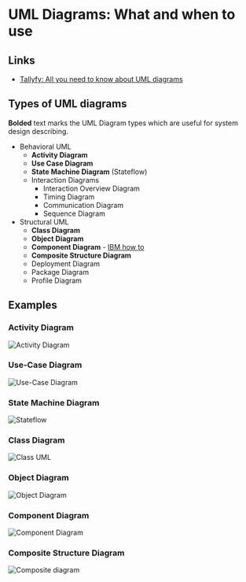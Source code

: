 # UML Diagrams: What and when to use

## Links

- [Tallyfy: All you need to know about UML diagrams](https://tallyfy.com/uml-diagram/)

## Types of UML diagrams

**Bolded** text marks the UML Diagram types which are useful for system design describing.

- Behavioral UML
    - **Activity Diagram**
    - **Use Case Diagram**
    - **State Machine Diagram** (Stateflow)
    - Interaction Diagrams
        - Interaction Overview Diagram
        - Timing Diagram
        - Communication Diagram
        - Sequence Diagram
- Structural UML
    - **Class Diagram**
    - **Object Diagram**
    - **Component Diagram** - [IBM how to](https://developer.ibm.com/articles/the-component-diagram/)
    - **Composite Structure Diagram**
    - Deployment Diagram
    - Package Diagram
    - Profile Diagram
    
## Examples

### Activity Diagram

![Activity Diagram](https://cdn.visual-paradigm.com/guide/uml/what-is-activity-diagram/04-activity-diagram-example-process-order.png)

### Use-Case Diagram

![Use-Case Diagram](https://i.pinimg.com/originals/2b/bc/1e/2bbc1ec38cbdd841b2f32d18eaa73710.png)

### State Machine Diagram

![Stateflow](http://agilemodeling.com/images/models/stateMachineSeminarRegistration.jpg)

### Class Diagram

![Class UML](https://miro.medium.com/max/2956/1*TYRSuON0vVxy8olllrBVEw.png)

### Object Diagram

![ Object Diagram](http://www.startertutorials.com/uml/wp-content/uploads/2013/08/object-diagram.gif)

### Component Diagram

![Component Diagram](https://cdn.visual-paradigm.com/guide/uml/what-is-component-diagram/02-component-diagram-overview.png)

### Composite Structure Diagram

![Composite diagram](https://www.uml-diagrams.org/composite-structure-diagrams/composite-internal-structure-diagram-elements.png)
